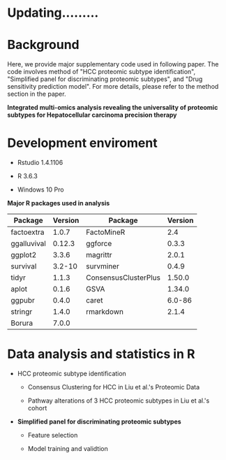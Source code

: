   

# Updating.........

# Background

Here, we provide major supplementary code used in following paper. The code involves method of "HCC proteomic subtype identification", "Simplified panel for discriminating proteomic subtypes", and "Drug sensitivity prediction model". For more details, please refer to the method section in the paper.

**Integrated multi-omics analysis revealing the universality of proteomic subtypes for Hepatocellular carcinoma precision therapy**

# Development enviroment

-   Rstudio 1.4.1106

-   R 3.6.3

-   Windows 10 Pro

**Major R packages used in analysis**

| Package     | Version | Package              | Version |
|-------------|---------|----------------------|---------|
| factoextra  | 1.0.7   | FactoMineR           | 2.4     |
| ggalluvival | 0.12.3  | ggforce              | 0.3.3   |
| ggplot2     | 3.3.6   | magrittr             | 2.0.1   |
| survival    | 3.2-10  | survminer            | 0.4.9   |
| tidyr       | 1.1.3   | ConsensusClusterPlus | 1.50.0  |
| aplot       | 0.1.6   | GSVA                 | 1.34.0  |
| ggpubr      | 0.4.0   | caret                | 6.0-86  |
| stringr     | 1.4.0   | rmarkdown            | 2.1.4   |
| Borura      | 7.0.0   |                      |         |

# Data analysis and statistics in R

-   HCC proteomic subtype identification

    -   Consensus Clustering for HCC in Liu et al.'s Proteomic Data

    -   Pathway alterations of 3 HCC proteomic subtypes in Liu et al.'s cohort

-   **Simplified panel for discriminating proteomic subtypes**

    -   Feature selection

    -   Model training and validtion
